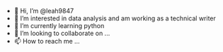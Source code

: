- 👋 Hi, I’m @leah9847
- 👀 I’m interested in data analysis and am working as a technical writer
- 🌱 I’m currently learning  python
- 💞️ I’m looking to collaborate on ...
- 📫 How to reach me ...

<!---
leah9847/leah9847 is a ✨ special ✨ repository because its `README.md` (this file) appears on your GitHub profile.
You can click the Preview link to take a look at your changes.
--->
